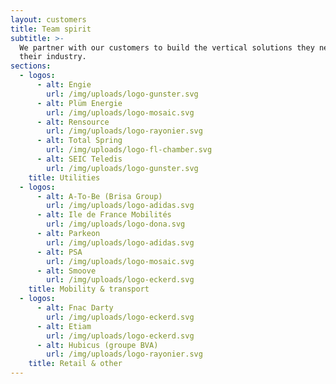 ```yaml
---
layout: customers
title: Team spirit
subtitle: >-
  We partner with our customers to build the vertical solutions they need for
  their industry.
sections:
  - logos:
      - alt: Engie
        url: /img/uploads/logo-gunster.svg
      - alt: Plüm Energie
        url: /img/uploads/logo-mosaic.svg
      - alt: Rensource
        url: /img/uploads/logo-rayonier.svg
      - alt: Total Spring
        url: /img/uploads/logo-fl-chamber.svg
      - alt: SEIC Teledis
        url: /img/uploads/logo-gunster.svg
    title: Utilities
  - logos:
      - alt: A-To-Be (Brisa Group)
        url: /img/uploads/logo-adidas.svg
      - alt: Ile de France Mobilités
        url: /img/uploads/logo-dona.svg
      - alt: Parkeon
        url: /img/uploads/logo-adidas.svg
      - alt: PSA
        url: /img/uploads/logo-mosaic.svg
      - alt: Smoove
        url: /img/uploads/logo-eckerd.svg
    title: Mobility & transport
  - logos:
      - alt: Fnac Darty
        url: /img/uploads/logo-eckerd.svg
      - alt: Etiam
        url: /img/uploads/logo-eckerd.svg
      - alt: Hubicus (groupe BVA)
        url: /img/uploads/logo-rayonier.svg
    title: Retail & other
---
```

